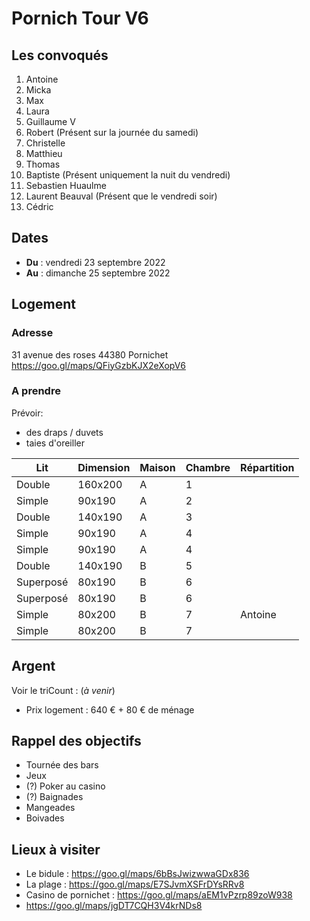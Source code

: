 # Pornich Tour V6

## Les convoqués 
1.  Antoine
2.  Micka
3.  Max
4.  Laura
5.  Guillaume V
6.  Robert (Présent sur la journée du samedi)
7.  Christelle
8.  Matthieu
9.  Thomas
10. Baptiste (Présent uniquement la nuit du vendredi)
11. Sebastien Huaulme
12. Laurent Beauval (Présent que le vendredi soir)
13. Cédric

## Dates
- **Du** : vendredi 23 septembre 2022
- **Au** : dimanche 25 septembre 2022

## Logement
### Adresse
31 avenue des roses 44380 Pornichet
https://goo.gl/maps/QFiyGzbKJX2eXopV6

### A prendre
Prévoir:
- des draps / duvets 
- taies d'oreiller

| Lit       | Dimension | Maison | Chambre | Répartition |
|-----------|-----------|--------|---------|-------------|
| Double    | 160x200   | A      | 1       |             |
| Simple    | 90x190    | A      | 2       |             |
| Double    | 140x190   | A      | 3       |             |
| Simple    | 90x190    | A      | 4       |             |
| Simple    | 90x190    | A      | 4       |             |
| Double    | 140x190   | B      | 5       |             |
| Superposé | 80x190    | B      | 6       |             |
| Superposé | 80x190    | B      | 6       |             |
| Simple    | 80x200    | B      | 7       | Antoine     |
| Simple    | 80x200    | B      | 7       |             |



## Argent
Voir le triCount : (_à venir_)
- Prix logement : 640 € + 80 € de ménage

## Rappel des objectifs
- Tournée des bars
- Jeux
- (?) Poker au casino
- (?) Baignades
- Mangeades
- Boivades

## Lieux à visiter
- Le bidule : https://goo.gl/maps/6bBsJwizwwaGDx836
- La plage : https://goo.gl/maps/E7SJvmXSFrDYsRRv8
- Casino de pornichet : https://goo.gl/maps/aEM1vPzrp89zoW938
- https://goo.gl/maps/jgDT7CQH3V4krNDs8
